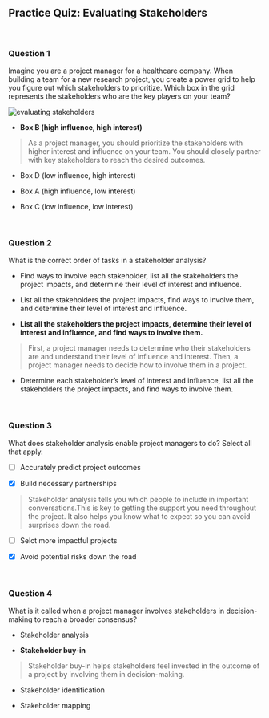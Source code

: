 ## Practice Quiz: Evaluating Stakeholders

<br>

### Question 1

Imagine you are a project manager for a healthcare company. When building a team for a new research project, you create a power grid to help you figure out which stakeholders to prioritize. Which box in the grid represents the stakeholders who are the key players on your team?

![evaluating stakeholders](/assets/Stakeholder-Analysis-Quiz.png)

- **Box B (high influence, high interest)**

> As a project manager, you should prioritize the stakeholders with higher interest and influence on your team. You should closely partner with key stakeholders to reach the desired outcomes.


- Box D (low influence, high interest)


- Box A (high influence, low interest)


- Box C (low influence, low interest)

<br>

### Question 2

What is the correct order of tasks in a stakeholder analysis?

- Find ways to involve each stakeholder, list all the stakeholders the project impacts, and determine their level of interest and influence.


- List all the stakeholders the project impacts, find ways to involve them, and determine their level of interest and influence. 


- **List all the stakeholders the project impacts, determine their level of interest and influence, and find ways to involve them.**

> First, a project manager needs to determine who their stakeholders are and understand their level of influence and interest. Then, a project manager needs to decide how to involve them in a project. 


- Determine each stakeholder’s level of interest and influence, list all the stakeholders the project impacts, and find ways to involve them.

<br>

### Question 3

What does stakeholder analysis enable project managers to do? Select all that apply.

+ [ ] Accurately predict project outcomes

+ [x] Build necessary partnerships

> Stakeholder analysis tells you which people to include in important conversations.This is key to getting the support you need throughout the project. It also helps you know what to expect so you can avoid surprises down the road.

+ [ ] Selct more impactful projects

+ [x] Avoid potential risks down the road

<br>

### Question 4

What is it called when a project manager involves stakeholders in decision-making to reach a broader consensus?

- Stakeholder analysis


- **Stakeholder buy-in**

> Stakeholder buy-in helps stakeholders feel invested in the outcome of a project by involving them in decision-making.  


- Stakeholder identification


- Stakeholder mapping